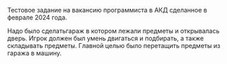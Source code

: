 Тестовое задание на вакансию программиста в АКД сделанное в феврале 2024 года.

Надо было сделатьгараж в котором лежали предметы и открывалась дверь.
Игрок должен был умень двигаться и подбирать, а также складывать предметы.
Главной целью было перетащить предметы из гаража в машину.
